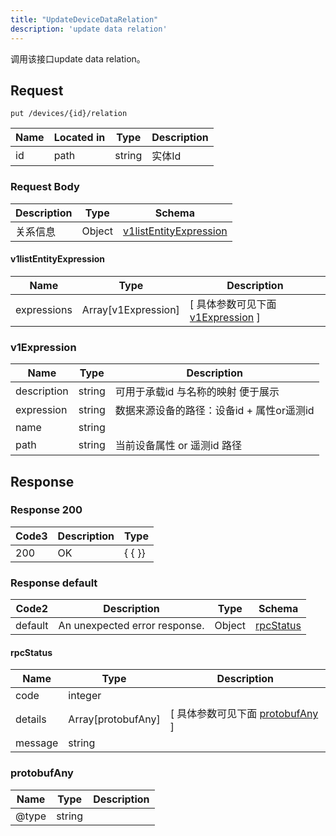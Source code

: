 ```yaml
---
title: "UpdateDeviceDataRelation"
description: 'update data relation'
---
```



调用该接口update data relation。



## Request


```
put /devices/{id}/relation
```



| Name | Located in | Type | Description | 
| ---- | ---------- | ----------- | ----------- | 
| id | path | string | 实体Id |  





### Request Body


 
| Description | Type | Schema |
| ----------- | ------ | ------ |
| 关系信息 | Object | [v1listEntityExpression](#v1listEntityExpression) |

#### v1listEntityExpression

| Name | Type | Description | 
| ---- | ---- | ----------- |         
| expressions | Array[v1Expression] |  [ 具体参数可见下面 [v1Expression](#v1Expression) ] |    


  
       
         
### v1Expression
| Name | Type | Description | 
| ---- | ---- | ----------- |     
| description | string | 可用于承载id 与名称的映射 便于展示 |      
| expression | string | 数据来源设备的路径：设备id + 属性or遥测id |      
| name | string |  |      
| path | string | 当前设备属性 or 遥测id 路径 |   


  
     
   
     
   
     
   
     
 
 


          
     
 
 





## Response



### Response  200


| Code3 | Description | Type | 
| ---- | ----------- | ------ | 
| 200 | OK | {   { }} |
 


### Response  default

 
| Code2 | Description | Type | Schema |
| ---- | ----------- | ------ | ------ |
| default | An unexpected error response. | Object | [rpcStatus](#rpcStatus) |

#### rpcStatus

| Name | Type | Description | 
| ---- | ---- | ----------- |     
| code | integer |  |          
| details | Array[protobufAny] |  [ 具体参数可见下面 [protobufAny](#protobufAny) ] |       
| message | string |  |   


  
     
   
       
         
### protobufAny
| Name | Type | Description | 
| ---- | ---- | ----------- |     
| @type | string |  |   


  
     
 
 


          
     
   
     
 
 


 


